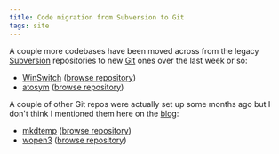 ```yaml
---
title: Code migration from Subversion to Git
tags: site
---
```


A couple more codebases have been moved across from the legacy [Subversion](/wiki/Subversion) repositories to new [Git](/wiki/Git) ones over the last week or so:

-   [WinSwitch](/wiki/WinSwitch) ([browse repository](http://git.wincent.com/WinSwitch.git))
-   [atosym](/wiki/atosym) ([browse repository](http://git.wincent.com/atosym.git))

A couple of other Git repos were actually set up some months ago but I don't think I mentioned them here on the [blog](/blog):

-   [mkdtemp](http://mkdtemp.rubyforge.org/) ([browse repository](http://git.wincent.com/mkdtemp.git))
-   [wopen3](/wiki/wopen3) ([browse repository](http://git.wincent.com/wopen3.git))

